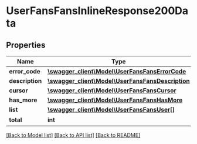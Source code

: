 # UserFansFansInlineResponse200Data

## Properties
Name | Type | Description | Notes
------------ | ------------- | ------------- | -------------
**error_code** | [**\swagger_client\Model\UserFansFansErrorCode**](UserFansFansErrorCode.md) |  | [optional] 
**description** | [**\swagger_client\Model\UserFansFansDescription**](UserFansFansDescription.md) |  | [optional] 
**cursor** | [**\swagger_client\Model\UserFansFansCursor**](UserFansFansCursor.md) |  | [optional] 
**has_more** | [**\swagger_client\Model\UserFansFansHasMore**](UserFansFansHasMore.md) |  | [optional] 
**list** | [**\swagger_client\Model\UserFansFansUser[]**](UserFansFansUser.md) |  | [optional] 
**total** | **int** | 粉丝总数 | [optional] 

[[Back to Model list]](../README.md#documentation-for-models) [[Back to API list]](../README.md#documentation-for-api-endpoints) [[Back to README]](../README.md)

